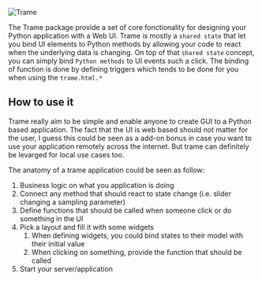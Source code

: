 ![Trame](/trame/images/trame-concept.jpg)

The Trame package provide a set of core fonctionality for designing your Python application with a Web UI.
Trame is mostly a `shared state` that let you bind UI elements to Python methods by allowing your code to react when the underlying data is changing.
On top of that `shared state` concept, you can simply bind `Python methods` to UI events such a click. The binding of function is done by defining triggers which tends to be done for you when using the `trame.html.*`

## How to use it

Trame really aim to be simple and enable anyone to create GUI to a Python based application.
The fact that the UI is web based should not matter for the user, I guess this could be seen as a add-on bonus in case you want to use your application remotely across the internet. But trame can definitely be levarged for local use cases too.

The anatomy of a trame application could be seen as follow:

1. Business logic on what you application is doing
2. Connect any method that should react to state change (i.e. slider changing a sampling parameter)
3. Define functions that should be called when someone click or do something in the UI
4. Pick a layout and fill it with some widgets
   1. When defining widgets, you could bind states to their model with their initial value
   2. When clicking on something, provide the function that should be called
5. Start your server/application
